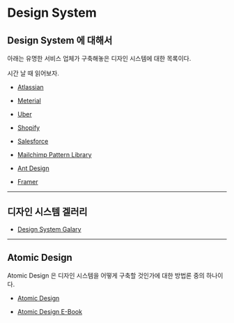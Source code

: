 # Design System

## Design System 에 대해서

아래는 유명한 서비스 업체가 구축해놓은 디자인 시스템에 대한 목록이다.

시간 날 때 읽어보자.

- [Atlassian](https://atlassian.design/)

- [Meterial](https://m3.material.io/)

- [Uber](https://baseweb.design/)

- [Shopify](https://polaris.shopify.com/)

- [Salesforce](https://www.lightningdesignsystem.com/)

- [Mailchimp Pattern Library](https://ux.mailchimp.com/patterns/color)

- [Ant Design](https://ant.design/)

- [Framer](https://www.framer.com/)

---

## 디자인 시스템 겔러리

- [Design System Galary](https://designsystemsrepo.com/design-systems/)

---

## Atomic Design

Atomic Design 은 디자인 시스템을 어떻게 구축할 것인가에 대한 방법론 중의 하나이다.

- [Atomic Design](https://bradfrost.com/blog/post/atomic-web-design/)

- [Atomic Design E-Book](https://atomicdesign.bradfrost.com/table-of-contents/)
